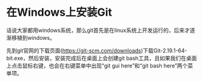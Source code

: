 # 在Windows上安装Git

话说大家都用windows系统，那么git首先是在linux系统上开发运行的，后来才逐渐移植到windows。

先到git官网的下载页面(https://git-scm.com/downloads)下载Git-2.19.1-64-bit.exe，然后安装，安装完成后在桌面上会创建git bash工具，且如果我们在桌面上点击鼠标右键，也会在右键菜单中出现“git gui here”和“git bash here”两个菜单项。

